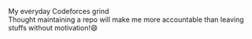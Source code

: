 My everyday Codeforces grind
<br>
Thought maintaining a repo will make me more accountable than leaving stuffs without motivation!😄
